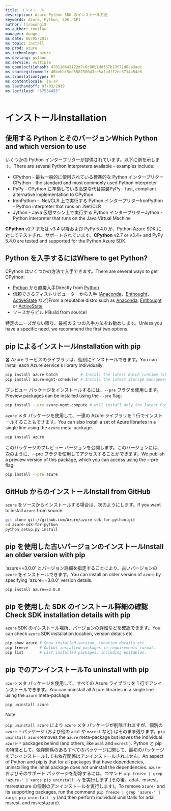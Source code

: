 ```yaml
---
title: インストール
description: Azure Python SDK のインストール方法
keywords: Azure, Python, SDK, API
author: lisawong19
ms.author: routlaw
manager: douge
ms.date: 06/05/2017
ms.topic: install
ms.prod: azure
ms.technology: azure
ms.devlang: python
ms.service: multiple
ms.openlocfilehash: 478118642122d7c0c80b1ddf37b13f71d8ca3adc
ms.sourcegitcommit: 46bebbf5dd558750043ce5afadff2ec3714a54e6
ms.translationtype: HT
ms.contentlocale: ja-JP
ms.lasthandoff: 07/03/2019
ms.locfileid: "67534455"
---
```

# <a name="installation"></a><span data-ttu-id="f99de-104">インストール</span><span class="sxs-lookup"><span data-stu-id="f99de-104">Installation</span></span>

## <a name="which-python-and-which-version-to-use"></a><span data-ttu-id="f99de-105">使用する Python とそのバージョン</span><span class="sxs-lookup"><span data-stu-id="f99de-105">Which Python and which version to use</span></span>

<span data-ttu-id="f99de-106">いくつかの Python インタープリターが提供されています。以下に例を示します。</span><span class="sxs-lookup"><span data-stu-id="f99de-106">There are several Python interpreters available - examples include:</span></span>

* <span data-ttu-id="f99de-107">CPython - 最も一般的に使用されている標準的な Python インタープリター</span><span class="sxs-lookup"><span data-stu-id="f99de-107">CPython - the standard and most commonly used Python interpreter</span></span>
* <span data-ttu-id="f99de-108">PyPy - CPython に準拠している高速な代替実装</span><span class="sxs-lookup"><span data-stu-id="f99de-108">PyPy - fast, compliant alternative implementation to CPython</span></span>
* <span data-ttu-id="f99de-109">IronPython - .Net/CLR 上で実行する Python インタープリター</span><span class="sxs-lookup"><span data-stu-id="f99de-109">IronPython - Python interpreter that runs on .Net/CLR</span></span>
* <span data-ttu-id="f99de-110">Jython - Java 仮想マシン上で実行する Python インタープリター</span><span class="sxs-lookup"><span data-stu-id="f99de-110">Jython - Python interpreter that runs on the Java Virtual Machine</span></span>

<span data-ttu-id="f99de-111">**CPython** v2.7 または v3.4 以降および PyPy 5.4.0 が、Python Azure SDK に対してテストされ、サポートされています。</span><span class="sxs-lookup"><span data-stu-id="f99de-111">**CPython** v2.7 or v3.4+ and PyPy 5.4.0 are tested and supported for the Python Azure SDK.</span></span>

## <a name="where-to-get-python"></a><span data-ttu-id="f99de-112">Python を入手するには</span><span class="sxs-lookup"><span data-stu-id="f99de-112">Where to get Python?</span></span>

<span data-ttu-id="f99de-113">CPython はいくつかの方法で入手できます。</span><span class="sxs-lookup"><span data-stu-id="f99de-113">There are several ways to get CPython:</span></span>

* <span data-ttu-id="f99de-114">[Python](https://www.python.org/) から直接入手</span><span class="sxs-lookup"><span data-stu-id="f99de-114">Directly from [Python](https://www.python.org/)</span></span>
* <span data-ttu-id="f99de-115">信頼できるディストリビューターから入手 ([Anaconda](https://www.anaconda.com/)、[Enthought](https://www.enthought.com/)、[ActiveState](https://www.activestate.com/) など)</span><span class="sxs-lookup"><span data-stu-id="f99de-115">From a reputable distro such as [Anaconda](https://www.anaconda.com/), [Enthought](https://www.enthought.com/) or [ActiveState](https://www.activestate.com/)</span></span>
* <span data-ttu-id="f99de-116">ソースからビルド</span><span class="sxs-lookup"><span data-stu-id="f99de-116">Build from source!</span></span>

<span data-ttu-id="f99de-117">特定のニーズがない限り、最初の 2 つの入手方法をお勧めします。</span><span class="sxs-lookup"><span data-stu-id="f99de-117">Unless you have a specific need, we recommend the first two options.</span></span>

## <a name="installation-with-pip"></a><span data-ttu-id="f99de-118">pip によるインストール</span><span class="sxs-lookup"><span data-stu-id="f99de-118">Installation with pip</span></span>

<span data-ttu-id="f99de-119">各 Azure サービスのライブラリは、個別にインストールできます。</span><span class="sxs-lookup"><span data-stu-id="f99de-119">You can install each Azure service's library individually:</span></span>

```bash
pip install azure-batch          # Install the latest Batch runtime library
pip install azure-mgmt-scheduler # Install the latest Storage management library
```

<span data-ttu-id="f99de-120">プレビュー パッケージをインストールするには、`--pre` フラグを使用します。</span><span class="sxs-lookup"><span data-stu-id="f99de-120">Preview packages can be installed using the `--pre` flag:</span></span>

```bash
pip install --pre azure-mgmt-compute # will install only the latest Compute Management library
```

<span data-ttu-id="f99de-121">`azure` メタ パッケージを使用して、一連の Azure ライブラリを 1 行でインストールすることもできます。</span><span class="sxs-lookup"><span data-stu-id="f99de-121">You can also install a set of Azure libraries in a single line using the `azure` meta-package.</span></span>

```bash
pip install azure
```

<span data-ttu-id="f99de-122">このパッケージのプレビュー バージョンを公開します。このバージョンには、次のように、--pre フラグを使用してアクセスすることができます。</span><span class="sxs-lookup"><span data-stu-id="f99de-122">We publish a preview version of this package, which you can access using the --pre flag:</span></span>

```bash
pip install --pre azure
```

## <a name="install-from-github"></a><span data-ttu-id="f99de-123">GitHub からのインストール</span><span class="sxs-lookup"><span data-stu-id="f99de-123">Install from GitHub</span></span>

<span data-ttu-id="f99de-124">`azure` をソースからインストールする場合は、次のようにします。</span><span class="sxs-lookup"><span data-stu-id="f99de-124">If you want to install `azure` from source:</span></span>

```bash
git clone git://github.com/Azure/azure-sdk-for-python.git
cd azure-sdk-for-python
python setup.py install
```

## <a name="install-an-older-version-with-pip"></a><span data-ttu-id="f99de-125">pip を使用した古いバージョンのインストール</span><span class="sxs-lookup"><span data-stu-id="f99de-125">Install an older version with pip</span></span>
<span data-ttu-id="f99de-126">'azure==3.0.0' とバージョン詳細を指定することにより、古いバージョンの `azure` をインストールできます。</span><span class="sxs-lookup"><span data-stu-id="f99de-126">You can install an older version of `azure` by specifying 'azure==3.0.0' version details.</span></span>
```bash
pip install azure==3.0.0 
```
## <a name="check-sdk-installation-details-with-pip"></a><span data-ttu-id="f99de-127">pip を使用した SDK のインストール詳細の確認</span><span class="sxs-lookup"><span data-stu-id="f99de-127">Check SDK installation details with pip</span></span>
<span data-ttu-id="f99de-128">`azure` SDK のインストール場所、バージョンの詳細などを確認できます。</span><span class="sxs-lookup"><span data-stu-id="f99de-128">You can check `azure` SDK installation location, version details etc.</span></span>
```bash
pip show azure # Show installed version, location details etc.
pip freeze     # Output installed packages in requirements format.
pip list       # List installed packages, including editables.
```
## <a name="to-uninstall-with-pip"></a><span data-ttu-id="f99de-129">pip でのアンインストール</span><span class="sxs-lookup"><span data-stu-id="f99de-129">To uninstall with pip</span></span>
<span data-ttu-id="f99de-130">`azure` メタ パッケージを使用して、すべての Azure ライブラリを 1 行でアンインストールできます。</span><span class="sxs-lookup"><span data-stu-id="f99de-130">You can uninstall all Azure libraries in a single line using the `azure` meta-package.</span></span>
```bash
pip uninstall azure 
```
> [!NOTE]
> <span data-ttu-id="f99de-131">`pip uninstall azure` により `azure` メタ パッケージが削除されますが、個別の `azure-*` パッケージ (および他の `adal` や `msrest` など) はそのまま残ります。</span><span class="sxs-lookup"><span data-stu-id="f99de-131">`pip uninstall azure`removes the `azure` meta-package but leaves the individual `azure-*` packages behind (and others, like `adal` and `msrest` ).</span></span> <span data-ttu-id="f99de-132">Python と pip の特徴として、依存関係のあるすべてのパッケージに関して、最初のパッケージをアンインストールしても依存関係はアンインストールされません。</span><span class="sxs-lookup"><span data-stu-id="f99de-132">An aspect of Python and pip is that for all packages that have dependencies, uninstalling the initial package does not uninstall the dependencies.</span></span> <span data-ttu-id="f99de-133">`azure-` およびそのサポート パッケージを削除するには、コマンド `pip freeze | grep 'azure-' | xargs pip uninstall -y` を実行します (その後、adal、msrest、msrestazure の個別のアンインストールを実行します)。</span><span class="sxs-lookup"><span data-stu-id="f99de-133">To remove `azure-` and its supporting packages, run the command `pip freeze | grep 'azure-' | xargs pip uninstall -y` (and then perform individual uninstalls for adal, msrest, and msrestazure).</span></span>

